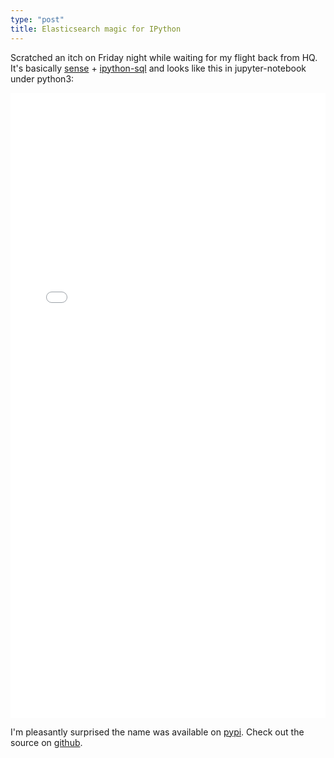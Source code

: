 ```yaml
---
type: "post"
title: Elasticsearch magic for IPython
---
```


Scratched an itch on Friday night while waiting for my flight back from HQ.  It's basically [sense][sense] + [ipython-sql][ipythonsql] and looks like this in jupyter-notebook under python3:

<iframe frameborder="0" border="0" cellspacing="0" style="border-style: none;width: 100%; height: 1000px;" src="/assets/2015-12-14-ipython-elasticsearch.ipynb.html"></iframe>

I'm pleasantly surprised the name was available on [pypi][cheeseshop].  Check out the source on [github][ipythones].

[cheeseshop]: https://pypi.python.org/pypi/ipython-elasticsearch
[ipythones]: https://github.com/graphaelli/ipython-elasticsearch
[ipythonsql]: https://github.com/catherinedevlin/ipython-sql
[sense]: https://www.elastic.co/blog/found-sense-a-cool-json-aware-interface-to-elasticsearch
